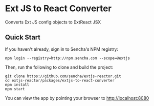 # Ext JS to React Converter

Converts Ext JS config objects to ExtReact JSX

## Quick Start

If you haven't already, sign in to Sencha's NPM registry:

```
npm login --registry=http://npm.sencha.com --scope=@extjs
```

Then, run the following to clone and build the project:

    git clone https://github.com/sencha/extjs-reactor.git
    cd extjs-reactor/packages/extjs-to-react-converter
    npm install
    npm start

You can view the app by pointing your browser to [http://localhost:8080](http://localhost:8080)
